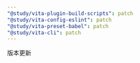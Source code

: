 ```yaml
---
"@study/vita-plugin-build-scripts": patch
"@study/vita-config-eslint": patch
"@study/vita-preset-babel": patch
"@study/vita-cli": patch
---
```


版本更新
